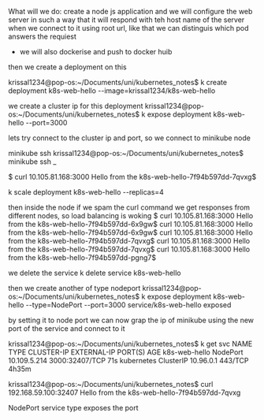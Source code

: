  What will we do:
 create a node js application
 and we will configure the web server in such a way that it will respond with teh host name of the server when we connect to it using root url, like that we can distinguis which pod answers the requiest
- we will also dockerise and push to docker huib

then we create a deployment on this


krissal1234@pop-os:~/Documents/uni/kubernetes_notes$ k create deployment k8s-web-hello --image=krissal1234/k8s-web-hello

we create a cluster ip for this deployment
krissal1234@pop-os:~/Documents/uni/kubernetes_notes$ k expose deployment k8s-web-hello --port=3000

lets try connect to the cluster ip and port, so we connect to minikube node

minikube ssh
krissal1234@pop-os:~/Documents/uni/kubernetes_notes$ minikube ssh
                         _             

$ curl 10.105.81.168:3000
Hello from the k8s-web-hello-7f94b597dd-7qvxg$ 

k scale deployment k8s-web-hello --replicas=4

then inside the node if we spam the curl command we get responses from different nodes, so load balancing is woking
$ curl 10.105.81.168:3000 
Hello from the k8s-web-hello-7f94b597dd-6x9gw$ 
curl 10.105.81.168:3000
Hello from the k8s-web-hello-7f94b597dd-6x9gw$
curl 10.105.81.168:3000
Hello from the k8s-web-hello-7f94b597dd-7qvxg$ 
curl 10.105.81.168:3000
Hello from the k8s-web-hello-7f94b597dd-7qvxg$ 
curl 10.105.81.168:3000
Hello from the k8s-web-hello-7f94b597dd-pgng7$ 


we delete the service
k delete service k8s-web-hello

then we create another of type nodeport
krissal1234@pop-os:~/Documents/uni/kubernetes_notes$ k expose deployment k8s-web-hello --type=NodePort --port=3000
service/k8s-web-hello exposed

by setting it to node port we can now grap the ip of minikube using the new port of the service and connect to it

krissal1234@pop-os:~/Documents/uni/kubernetes_notes$ k get svc
NAME            TYPE        CLUSTER-IP     EXTERNAL-IP   PORT(S)          AGE
k8s-web-hello   NodePort    10.109.5.214   <none>        3000:32407/TCP   71s
kubernetes      ClusterIP   10.96.0.1      <none>        443/TCP          4h35m


krissal1234@pop-os:~/Documents/uni/kubernetes_notes$ curl 192.168.59.100:32407
Hello from the k8s-web-hello-7f94b597dd-7qvxg

NodePort service type exposes the port

